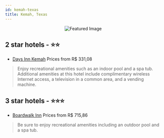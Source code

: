 ```yaml
---
id: kemah-texas
title: Kemah, Texas
---
```


<center><img src="https://i.travelapi.com/hotels/4000000/3610000/3608300/3608266/be6c2ab0_z.jpg" alt="Featured Image" /></center>


##  2 star hotels - ⭐️⭐️

-    [Days Inn Kemah](https://us.hurb.com/hotels/kemah/days-inn-kemah-JNP-JP085850?cmp=18055) Prices from R$ 331,08
   > Enjoy recreational amenities such as an indoor pool and a spa tub. Additional amenities at this hotel include complimentary wireless Internet access, a television in a common area, and a vending machine.

##  3 star hotels - ⭐️⭐️⭐️

-    [Boardwalk Inn](https://us.hurb.com/hotels/kemah/boardwalk-inn-JNP-JP199473?cmp=18055) Prices from R$ 715,86
   > Be sure to enjoy recreational amenities including an outdoor pool and a spa tub.
